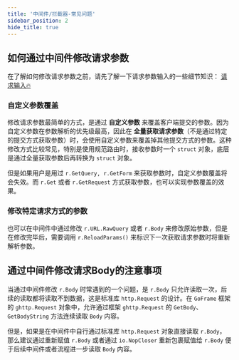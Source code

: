 ```yaml
---
title: '中间件/拦截器-常见问题'
sidebar_position: 2
hide_title: true
---
```


## 如何通过中间件修改请求参数

在了解如何修改请求参数之前，请先了解一下请求参数输入的一些细节知识： [请求输入🔥](../../3-请求输入/3-请求输入.md)

### 自定义参数覆盖

修改请求参数最简单的方式，是通过 **自定义参数** 来覆盖客户端提交的参数。因为自定义参数在参数解析的优先级最高，因此在 **全量获取请求参数**（不是通过特定的提交方式获取参数）时，会使用自定义参数来覆盖掉其他提交方式的参数。这种修改方式比较常见，特别是使用规范路由时，接收参数时一个 `struct` 对象，底层是通过全量获取参数后再转换为 `struct` 对象。

但是如果用户是用过 `r.GetQuery, r.GetForm` 来获取参数时，自定义参数覆盖将会失效。而 `r.Get` 或者 `r.GetRequest` 方式获取参数，也可以实现参数覆盖的效果。

### 修改特定请求方式的参数

也可以在中间件中通过修改 `r.URL.RawQuery` 或者 `r.Body` 来修改原始参数，但是在修改完毕后，需要调用 `r.ReloadParams()` 来标识下一次获取请求参数时将重新解析参数。

## 通过中间件修改请求Body的注意事项

当通过中间件修改 `r.Body` 时常遇到的一个问题，是 `r.Body` 只允许读取一次，后续的读取都将读取不到数据，这是标准库 `http.Request` 的设计。在 `GoFrame` 框架的 `ghttp.Request` 对象中，允许通过框架 `ghttp.Request` 的 `GetBody`、 `GetBodyString` 方法连续读取 `Body` 内容。

但是，如果是在中间件中自行通过标准库 `http.Request` 对象直接读取 `r.Body`，那么建议通过重新赋值 `r.Body` 或者通过 `io.NopCloser` 重新包裹赋值给 `r.Body` 便于后续中间件或者流程进一步读取 `Body` 内容。